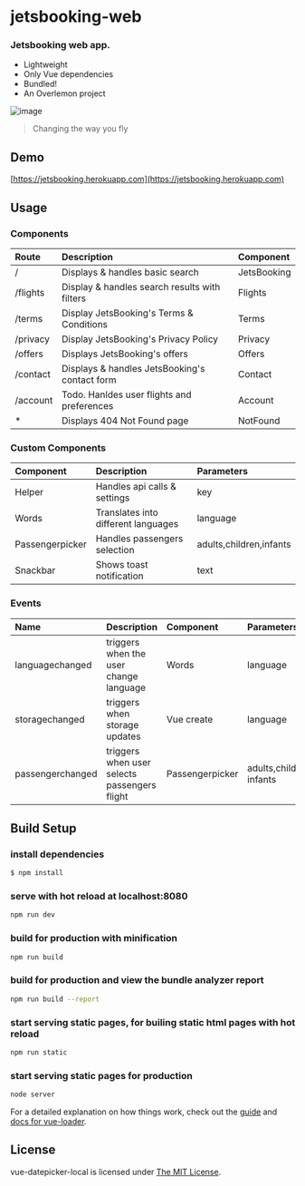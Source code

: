 # jetsbooking-web

### Jetsbooking web app.
* Lightweight
* Only Vue dependencies
* Bundled!
* An Overlemon project

![image](https://jetsbooking.herokuapp.com/static/img/isologo_jetsbooking.png)
> Changing the way you fly

## Demo
[https://jetsbooking.herokuapp.com](https://jetsbooking.herokuapp.com)

## Usage
### Components

| Route          | Description                                      | Component   |
|:---------------|:-------------------------------------------------|:------------|
| /              | Displays & handles basic search                  | JetsBooking |
| /flights       | Display & handles search results with filters    | Flights     |
| /terms         | Display JetsBooking's Terms & Conditions         | Terms       |
| /privacy       | Display JetsBooking's Privacy Policy             | Privacy     |
| /offers        | Displays JetsBooking's offers					| Offers      |
| /contact       | Displays & handles JetsBooking's contact form    | Contact     |
| /account 		 | Todo. Hanldes user flights and preferences       | Account     |
| * 			 | Displays 404 Not Found page                      | NotFound    |

### Custom Components

| Component       | Description                                |  Parameters           |
|:----------------|:-----------------------------------------|:------------------------|
| Helper          | Handles api calls & settings             | key                     |
| Words           | Translates into different languages      | language                |
| Passengerpicker | Handles passengers selection             | adults,children,infants |
| Snackbar        | Shows toast notification                 | text                    |

### Events

| Name             | Description                                   | Component       |  Parameters              |
|:-----------------|:----------------------------------------------|:----------------|:-------------------------|
| languagechanged  | triggers when the user change language        | Words           | language                 |
| storagechanged   | triggers when storage updates                 | Vue create      | language                 |
| passengerchanged | triggers when user selects passengers flight  | Passengerpicker | adults,children, infants |

## Build Setup
### install dependencies
```bash
$ npm install
```

### serve with hot reload at localhost:8080
```bash
npm run dev
```

### build for production with minification
```bash
npm run build
```

### build for production and view the bundle analyzer report
```bash
npm run build --report
```

### start serving static pages, for builing static html pages with hot reload
```bash
npm run static
```

### start serving static pages for production
```bash
node server
```
For a detailed explanation on how things work, check out the [guide](http://vuejs-templates.github.io/webpack/) and [docs for vue-loader](http://vuejs.github.io/vue-loader).

## License
vue-datepicker-local is licensed under [The MIT License](LICENSE).